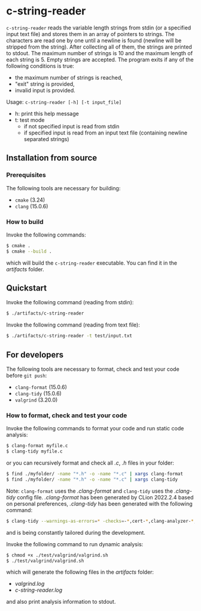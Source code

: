 # c-string-reader

`c-string-reader` reads the variable length strings from stdin (or a specified input text file) and stores them in an array of pointers to strings. The characters are read one by one until a newline is found (newline will be stripped from the string). After collecting all of them, the strings are printed to stdout. The maximum number of strings is 10 and the maximum length of each string is 5. Empty strings are accepted.
The program exits if any of the following conditions is true:
- the maximum number of strings is reached,
- "exit" string is provided,
- invalid input is provided.

Usage: `c-string-reader [-h] [-t input_file]`
- h: print this help message
- t: test mode
  - if not specified input is read from stdin
  - if specified input is read from an input text file (containing newline separated strings)

## Installation from source

### Prerequisites

The following tools are necessary for building:

- `cmake` (3.24)
- `clang` (15.0.6)

### How to build

Invoke the following commands:

```bash
$ cmake .
$ cmake --build .
```

which will build the `c-string-reader` executable. You can find it in the _artifacts_ folder.

## Quickstart

Invoke the following command (reading from stdin):

```bash
$ ./artifacts/c-string-reader
```

Invoke the following command (reading from text file):

```bash
$ ./artifacts/c-string-reader -t test/input.txt
```

## For developers

The following tools are necessary to format, check and test your code before `git push`:

- `clang-format` (15.0.6)
- `clang-tidy` (15.0.6)
- `valgrind` (3.20.0)

### How to format, check and test your code

Invoke the following commands to format your code and run static code analysis:

```bash
$ clang-format myfile.c
$ clang-tidy myfile.c
```
or you can recursively format and check all _.c_, _.h_ files in your folder:

```bash
$ find ./myfolder/ -name "*.h" -o -name "*.c" | xargs clang-format
$ find ./myfolder/ -name "*.h" -o -name "*.c" | xargs clang-tidy
```

Note: `clang-format` uses the _.clang-format_ and `clang-tidy` uses the _.clang-tidy_ config file.
_.clang-format_ has been generated by CLion 2022.2.4 based on personal preferences, _.clang-tidy_ has been generated with the following command:
```bash
$ clang-tidy --warnings-as-errors=* -checks=-*,cert-*,clang-analyzer-*,llvm-*,misc-*,modernize-*,performance-*,portability-*,readability-* --dump-config > .clang-tidy
```

and is being constantly tailored during the development.

Invoke the following command to run dynamic analysis:

```bash
$ chmod +x ./test/valgrind/valgrind.sh
$ ./test/valgrind/valgrind.sh
```

which will generate the following files in the _artifacts_ folder:

- _valgrind.log_
- _c-string-reader.log_

and also print analysis information to stdout.
